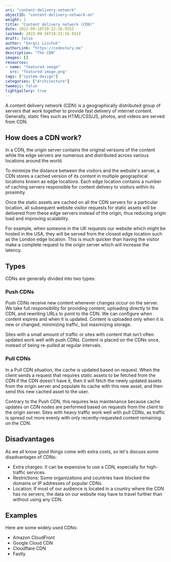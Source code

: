 ```yaml
---
uri: "content-delivery-network"
objectID: "content-delivery-network-en"
weight: 1
title: "Content delivery network (CDN)"
date: 2022-09-16T19:22:16.915Z
lastmod: 2022-09-16T19:22:16.915Z
draft: false
author: "Sergii Lischuk"
authorLink: "https://codestory.me"
description: "The CDN"
images: []
resources:
- name: "featured-image"
  src: "featured-image.png"
tags: ["system-design"]
categories: ["Architecture"]
twemoji: false
lightgallery: true
---
```


A content delivery network (CDN) is a geographically distributed group of servers that work together to provide fast delivery of internet content. Generally, static files such as HTML/CSS/JS, photos, and videos are served from CDN.

<!--more-->

## How does a CDN work?

In a CDN, the origin server contains the original versions of the content while the edge servers are numerous and distributed across various locations around the world.

To minimize the distance between the visitors and the website's server, a CDN stores a cached version of its content in multiple geographical locations known as edge locations. Each edge location contains a number of caching servers responsible for content delivery to visitors within its proximity.

Once the static assets are cached on all the CDN servers for a particular location, all subsequent website visitor requests for static assets will be delivered from these edge servers instead of the origin, thus reducing origin load and improving scalability.

For example, when someone in the UK requests our website which might be hosted in the USA, they will be served from the closest edge location such as the London edge location. This is much quicker than having the visitor make a complete request to the origin server which will increase the latency.

## Types

CDNs are generally divided into two types:

### Push CDNs

Push CDNs receive new content whenever changes occur on the server. We take full responsibility for providing content, uploading directly to the CDN, and rewriting URLs to point to the CDN. We can configure when content expires and when it is updated. Content is uploaded only when it is new or changed, minimizing traffic, but maximizing storage.

Sites with a small amount of traffic or sites with content that isn't often updated work well with push CDNs. Content is placed on the CDNs once, instead of being re-pulled at regular intervals.

### Pull CDNs

In a Pull CDN situation, the cache is updated based on request. When the client sends a request that requires static assets to be fetched from the CDN if the CDN doesn't have it, then it will fetch the newly updated assets from the origin server and populate its cache with this new asset, and then send this new cached asset to the user.

Contrary to the Push CDN, this requires less maintenance because cache updates on CDN nodes are performed based on requests from the client to the origin server. Sites with heavy traffic work well with pull CDNs, as traffic is spread out more evenly with only recently-requested content remaining on the CDN.

## Disadvantages
As we all know good things come with extra costs, so let's discuss some disadvantages of CDNs:

- Extra charges: It can be expensive to use a CDN, especially for high-traffic services.
- Restrictions: Some organizations and countries have blocked the domains or IP addresses of popular CDNs.
- Location: If most of our audience is located in a country where the CDN has no servers, the data on our website may have to travel further than without using any CDN.

## Examples
Here are some widely used CDNs:

- Amazon CloudFront
- Google Cloud CDN
- Cloudflare CDN
- Fastly